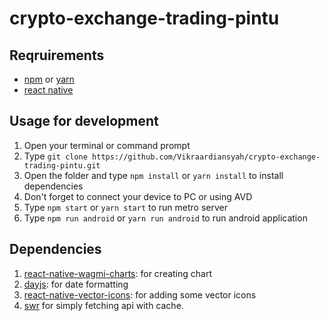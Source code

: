 # crypto-exchange-trading-pintu

## Reqruirements
* [npm](https://www.npmjs.com/get-npm) or [yarn](https://yarnpkg.com)
* [react native](https://reactnative.dev/docs/environment-setup)

## Usage for development
1. Open your terminal or command prompt
2. Type `git clone https://github.com/Vikraardiansyah/crypto-exchange-trading-pintu.git`
3. Open the folder and type `npm install` or `yarn install` to install dependencies
4. Don't forget to connect your device to PC or using AVD
5. Type `npm start` or `yarn start` to run metro server
6. Type `npm run android` or `yarn run android` to run android application

## Dependencies
1. [react-native-wagmi-charts](https://github.com/coinjar/react-native-wagmi-charts): for creating chart
2. [dayjs](https://day.js.org/): for date formatting
3. [react-native-vector-icons](https://github.com/oblador/react-native-vector-icons): for adding some vector icons
4. [swr](https://swr.vercel.app/) for simply fetching api with cache.
